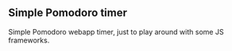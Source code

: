 Simple Pomodoro timer
----

Simple Pomodoro webapp timer, just to play around with some JS frameworks.